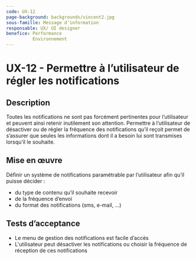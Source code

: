 ```yaml
---
code: UX-12
page-background: backgrounds/vincent2.jpg
sous-famille: Message d’information
responsable: UX/ UI designer
benefice: Performance
          Environnement
---
```

# UX-12 - Permettre à l’utilisateur de régler les notifications

## Description

Toutes les notifications ne sont pas forcément pertinentes pour l’utilisateur et peuvent ainsi retenir inutilement son attention. Permettre à l’utilisateur de désactiver ou de régler la fréquence des notifications qu’il reçoit permet de s’assurer que seules les informations dont il a besoin lui sont transmises lorsqu’il le souhaite.

## Mise en œuvre

Définir un système de notifications paramétrable par l’utilisateur afin qu’il puisse décider :

* du type de contenu qu’il souhaite recevoir
* de la fréquence d’envoi
* du format des notifications (sms, e-mail, ...)

## Tests d’acceptance

* Le menu de gestion des notifications est facile d’accès
* L'utilisateur peut désactiver les notifications ou choisir la fréquence de réception de ces notifications
